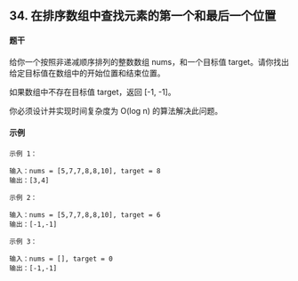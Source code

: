## 34. 在排序数组中查找元素的第一个和最后一个位置

#### 题干

给你一个按照非递减顺序排列的整数数组 nums，和一个目标值 target。请你找出给定目标值在数组中的开始位置和结束位置。

如果数组中不存在目标值 target，返回 [-1, -1]。

你必须设计并实现时间复杂度为 O(log n) 的算法解决此问题。


#### 示例

`示例 1：` 
```text
输入：nums = [5,7,7,8,8,10], target = 8
输出：[3,4]
```

`示例 2：`
```text
输入：nums = [5,7,7,8,8,10], target = 6
输出：[-1,-1]
```

`示例 3：`
```text
输入：nums = [], target = 0
输出：[-1,-1]
```
